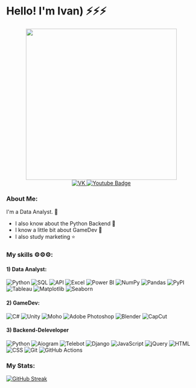 # Hello! I'm Ivan) ⚡⚡⚡

<div id="header" align="center">
  <img src="https://i.pinimg.com/originals/8f/a8/db/8fa8db7e112b19564ab4ec2466dee396.gif" width="400"/>
</div>

<div id="badges" align="center">
  <a href="https://vk.com/serebryakov01">
    <img src="https://img.shields.io/badge/VK-blue?style=for-the-badge&logo=VK&logoColor=white" alt="VK"/>
  </a>
  <a href="https://t.me/Serebrilshhick">
    <img src="https://img.shields.io/badge/Telegram-black?style=for-the-badge&logo=Telegram&logoColor=white" alt="Youtube Badge"/>
  </a>
</div>

### About Me:
I'm a Data Analyst. 🧐
- I also know about the Python Backend 👻
- I know a little bit about GameDev 🧩
- I also study marketing ⭐️

### My skills ⚙️⚙️⚙️:
#### 1) Data Analyst:
![Python](https://img.shields.io/badge/Python-F7DF1E?style=for-the-badge&logo=python&logoColor=blue)
![SQL](https://img.shields.io/badge/SQL-4479A1?style=for-the-badge&logo=sqlite&logoColor=white)
![API](https://img.shields.io/badge/API-00599C?style=for-the-badge&logo=api&logoColor=white)
![Excel](https://img.shields.io/badge/Excel-217346?style=for-the-badge&logo=microsoft-excel&logoColor=white)
![Power BI](https://img.shields.io/badge/Power_BI-F2C94C?style=for-the-badge&logo=powerbi&logoColor=black)
![NumPy](https://img.shields.io/badge/NumPy-013243?style=for-the-badge&logo=numpy&logoColor=white)
![Pandas](https://img.shields.io/badge/Pandas-150458?style=for-the-badge&logo=pandas&logoColor=white)
![PyPI](https://img.shields.io/badge/PyPI-005A8D?style=for-the-badge&logo=pypi&logoColor=white)
![Tableau](https://img.shields.io/badge/Tableau-E97627?style=for-the-badge&logo=tableau&logoColor=white)
![Matplotlib](https://img.shields.io/badge/Matplotlib-005C9A?style=for-the-badge&logo=matplotlib&logoColor=white)
![Seaborn](https://img.shields.io/badge/Seaborn-30B5B5?style=for-the-badge&logo=seaborn&logoColor=white)

#### 2) GameDev:
![C#](https://img.shields.io/badge/C%23-239120?style=for-the-badge&logo=csharp&logoColor=white)
![Unity](https://img.shields.io/badge/Unity-100000?style=for-the-badge&logo=unity&logoColor=white)
![Moho](https://img.shields.io/badge/Moho-4B9CD3?style=for-the-badge&logo=moho&logoColor=white)
![Adobe Photoshop](https://img.shields.io/badge/Adobe_Photoshop-31A8FF?style=for-the-badge&logo=adobephotoshop&logoColor=white)
![Blender](https://img.shields.io/badge/Blender-F5792A?style=for-the-badge&logo=blender&logoColor=white)
![CapCut](https://img.shields.io/badge/CapCut-FF3D00?style=for-the-badge&logo=capcut&logoColor=white)

#### 3) Backend-Deleveloper
![Python](https://img.shields.io/badge/Python-F7DF1E?style=for-the-badge&logo=python&logoColor=blue) 
![Aiogram](https://img.shields.io/badge/Aiogram-00A1D6?style=for-the-badge&logo=aiogram&logoColor=white)
![Telebot](https://img.shields.io/badge/Telebot-0088CC?style=for-the-badge&logo=telegram&logoColor=white)
![Django](https://img.shields.io/badge/Django-092E20?style=for-the-badge&logo=django&logoColor=white)
![JavaScript](https://img.shields.io/badge/JavaScript-F7DF1E?style=for-the-badge&logo=javascript&logoColor=black)
![jQuery](https://img.shields.io/badge/jQuery-0769AD?style=for-the-badge&logo=jquery&logoColor=white)
![HTML](https://img.shields.io/badge/HTML-E34F26?style=for-the-badge&logo=html5&logoColor=white)
![CSS](https://img.shields.io/badge/CSS-1572B6?style=for-the-badge&logo=css3&logoColor=white)
![Git](https://img.shields.io/badge/Git-F05032?style=for-the-badge&logo=git&logoColor=white)
![GitHub Actions](https://img.shields.io/badge/github%20actions-%232671E5.svg?style=for-the-badge&logo=githubactions&logoColor=white)

### My Stats:
[![GitHub Streak](https://streak-stats.demolab.com?user=your-github-username&theme=transparent&hide_border=true&mode=weekly&fire=FF2222&dates=2C68F6&currStreakLabel=2C68F6&currStreakNum=2C68F6)](https://git.io/streak-stats)
